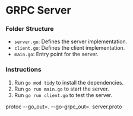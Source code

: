 # GRPC Server

### Folder Structure

- `server.go`: Defines the server implementation.
- `client.go`: Defines the client implementation.
- `main.go`: Entry point for the server.


### Instructions

1. Run `go mod tidy` to install the dependencies.
2. Run `go run main.go` to start the server.
3. Run `go run client.go` to test the server.

protoc --go_out=. --go-grpc_out=. server.proto